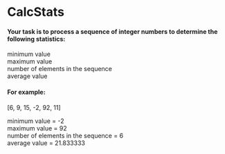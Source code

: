 # CalcStats

#### Your task is to process a sequence of integer numbers to determine the following statistics:

minimum value\
maximum value\
number of elements in the sequence\
average value

#### For example:

[6, 9, 15, -2, 92, 11]

minimum value = -2\
maximum value = 92\
number of elements in the sequence = 6\
average value = 21.833333
